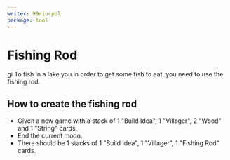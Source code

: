 ```yaml
---
writer: 99riospol
package: tool
---
```


# Fishing Rod
gi
To fish in a lake you in order to get some fish to eat, you need to use the fishing rod.

## How to create the fishing rod

 * Given a new game with a stack of 1 "Build Idea", 1 "Villager", 2 "Wood" and 1 "String" cards.
 * End the current moon.
 * There should be 1 stacks of 1 "Build Idea", 1 "Villager", 1 "Fishing Rod" cards.

